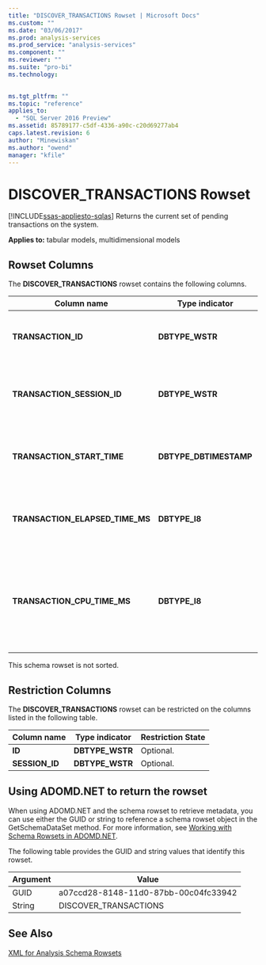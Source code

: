 ```yaml
---
title: "DISCOVER_TRANSACTIONS Rowset | Microsoft Docs"
ms.custom: ""
ms.date: "03/06/2017"
ms.prod: analysis-services
ms.prod_service: "analysis-services"
ms.component: ""
ms.reviewer: ""
ms.suite: "pro-bi"
ms.technology: 
  

ms.tgt_pltfrm: ""
ms.topic: "reference"
applies_to: 
  - "SQL Server 2016 Preview"
ms.assetid: 85789177-c5df-4336-a90c-c20d69277ab4
caps.latest.revision: 6
author: "Minewiskan"
ms.author: "owend"
manager: "kfile"
---
```

# DISCOVER_TRANSACTIONS Rowset
[!INCLUDE[ssas-appliesto-sqlas](../../../includes/ssas-appliesto-sqlas.md)]
  Returns the current set of pending transactions on the system.  
  
 **Applies to:** tabular models, multidimensional models  
  
## Rowset Columns  
 The **DISCOVER_TRANSACTIONS** rowset contains the following columns.  
  
|Column name|Type indicator|Description|  
|-----------------|--------------------|-----------------|  
|**TRANSACTION_ID**|**DBTYPE_WSTR**|The transaction unique identifier, as a GUID.|  
|**TRANSACTION_SESSION_ID**|**DBTYPE_WSTR**|The transaction session unique identifier, as a GUID.|  
|**TRANSACTION_START_TIME**|**DBTYPE_DBTIMESTAMP**|The server UTC date and time when the transaction was started.|  
|**TRANSACTION_ELAPSED_TIME_MS**|**DBTYPE_I8**|The elapsed time, in milliseconds, since the start of the transaction.|  
|**TRANSACTION_CPU_TIME_MS**|**DBTYPE_I8**|The CPU time, in milliseconds, consumed by all requests since the beginning of the transaction.|  
  
 This schema rowset is not sorted.  
  
## Restriction Columns  
 The **DISCOVER_TRANSACTIONS** rowset can be restricted on the columns listed in the following table.  
  
|**Column name**|**Type indicator**|**Restriction State**|  
|---------------------|------------------------|---------------------------|  
|**ID**|**DBTYPE_WSTR**|Optional.|  
|**SESSION_ID**|**DBTYPE_WSTR**|Optional.|  
  
## Using ADOMD.NET to return the rowset  
 When using ADOMD.NET and the schema rowset to retrieve metadata, you can use either the GUID or string to reference a schema rowset object in the GetSchemaDataSet method. For more information, see [Working with Schema Rowsets in ADOMD.NET](../../../analysis-services/multidimensional-models-adomd-net-client/retrieving-metadata-working-with-schema-rowsets.md).  
  
 The following table provides the GUID and string values that identify this rowset.  
  
|Argument|Value|  
|--------------|-----------|  
|GUID|a07ccd28-8148-11d0-87bb-00c04fc33942|  
|String|DISCOVER_TRANSACTIONS|  
  
## See Also  
 [XML for Analysis Schema Rowsets](../../../analysis-services/schema-rowsets/xml/xml-for-analysis-schema-rowsets.md)  
  
  
